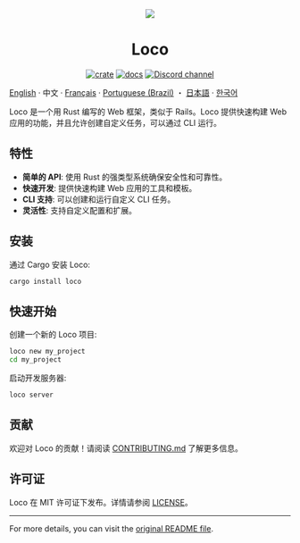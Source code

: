  <div align="center">

   <img src="https://github.com/loco-rs/loco/assets/83390/992d215a-3cd3-42ee-a1c7-de9fd25a5bac"/>

   <h1>Loco</h1>


   [![crate](https://img.shields.io/crates/v/loco-rs.svg)](https://crates.io/crates/loco-rs)
   [![docs](https://docs.rs/loco-rs/badge.svg)](https://docs.rs/loco-rs)
   [![Discord channel](https://img.shields.io/badge/discord-Join-us)](https://discord.gg/fTvyBzwKS8)

 </div>

[English](./README.md) · 中文 · [Français](./README.fr.md) · [Portuguese (Brazil)](./README-pt_BR.md) ・ [日本語](./README.ja.md) · [한국어](./README.ko.md)

Loco 是一个用 Rust 编写的 Web 框架，类似于 Rails。Loco 提供快速构建 Web 应用的功能，并且允许创建自定义任务，可以通过 CLI 运行。

## 特性

- **简单的 API**: 使用 Rust 的强类型系统确保安全性和可靠性。
- **快速开发**: 提供快速构建 Web 应用的工具和模板。
- **CLI 支持**: 可以创建和运行自定义 CLI 任务。
- **灵活性**: 支持自定义配置和扩展。

## 安装

通过 Cargo 安装 Loco:

```sh
cargo install loco
```

## 快速开始

创建一个新的 Loco 项目:

```sh
loco new my_project
cd my_project
```

启动开发服务器:

```sh
loco server
```

## 贡献

欢迎对 Loco 的贡献！请阅读 [CONTRIBUTING.md](CONTRIBUTING.md) 了解更多信息。

## 许可证

Loco 在 MIT 许可证下发布。详情请参阅 [LICENSE](LICENSE)。

---

For more details, you can visit the [original README file](https://github.com/loco-rs/loco/blob/master/README.md).
